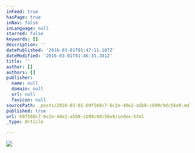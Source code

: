 ```yaml
---
inFeed: true
hasPage: true
inNav: false
inLanguage: null
starred: false
keywords: []
description: ''
datePublished: '2016-03-01T01:47:11.107Z'
dateModified: '2016-03-01T01:46:35.381Z'
title: ''
author: []
authors: []
publisher:
  name: null
  domain: null
  url: null
  favicon: null
sourcePath: _posts/2016-03-01-69f560c7-6c2e-40e2-a5b8-cb99c9dc56e9.md
published: true
url: 69f560c7-6c2e-40e2-a5b8-cb99c9dc56e9/index.html
_type: Article

---
```

![](https://the-grid-user-content.s3-us-west-2.amazonaws.com/fab724fe-d66e-4301-83fd-2ea759a1441a.jpg)